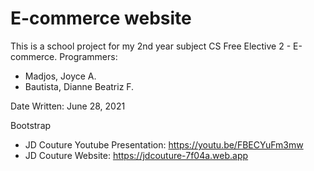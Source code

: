 # E-commerce website
This is a school project for my 2nd year subject CS Free Elective 2 - E-commerce.
Programmers:
* Madjos, Joyce A.
* Bautista, Dianne Beatriz F. 

Date Written: June 28, 2021

Bootstrap

- JD Couture Youtube Presentation: https://youtu.be/FBECYuFm3mw
- JD Couture Website: https://jdcouture-7f04a.web.app
